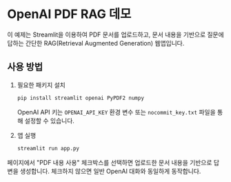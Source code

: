 # OpenAI PDF RAG 데모

이 예제는 Streamlit을 이용하여 PDF 문서를 업로드하고, 문서 내용을 기반으로
질문에 답하는 간단한 RAG(Retrieval Augmented Generation) 웹앱입니다.

## 사용 방법

1. 필요한 패키지 설치
   ```bash
   pip install streamlit openai PyPDF2 numpy
   ```
   OpenAI API 키는 `OPENAI_API_KEY` 환경 변수 또는 `nocommit_key.txt` 파일을 통해
   설정할 수 있습니다.

2. 앱 실행
   ```bash
   streamlit run app.py
   ```

페이지에서 "PDF 내용 사용" 체크박스를 선택하면 업로드한 문서 내용을 기반으로
답변을 생성합니다. 체크하지 않으면 일반 OpenAI 대화와 동일하게 동작합니다.


